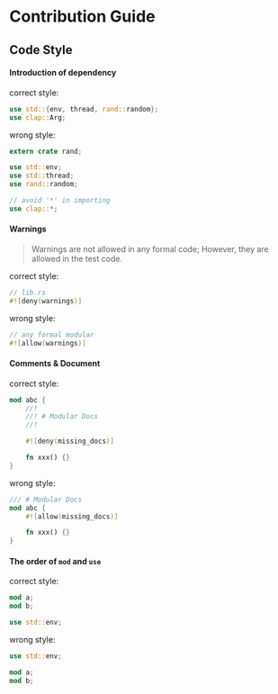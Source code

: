 # Contribution Guide

## Code Style

#### Introduction of dependency

correct style:

```rust
use std::{env, thread, rand::random};
use clap::Arg;
```

wrong style:

```rust
extern crate rand;

use std::env;
use std::thread;
use rand::random;

// avoid '*' in importing
use clap::*;
```

#### Warnings

> Warnings are not allowed in any formal code; However, they are allowed in the test code.

correct style:

```rust
// lib.rs
#![deny(warnings)]
```

wrong style:

```rust
// any formal modular
#![allow(warnings)]
```

#### Comments & Document

correct style:

```rust
mod abc {
    //!
    //! # Modular Docs
    //!

    #![deny(missing_docs)]

    fn xxx() {}
}
```

wrong style:

```rust
/// # Modular Docs
mod abc {
    #![allow(missing_docs)]

    fn xxx() {}
}
```

#### The order of `mod` and `use`

correct style:

```rust
mod a;
mod b;

use std::env;
```

wrong style:

```rust
use std::env;

mod a;
mod b;
```
